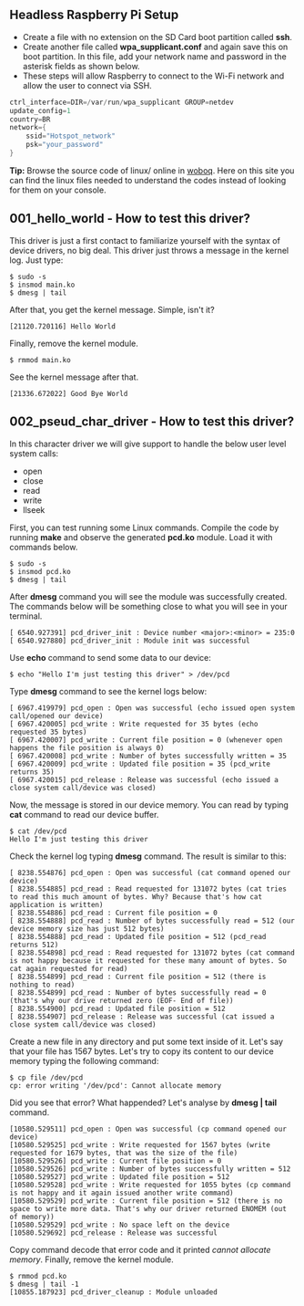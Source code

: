 ## Headless Raspberry Pi Setup

* Create a file with no extension on the SD Card boot partition called **ssh**.
* Create another file called **wpa_supplicant.conf** and again save this on boot partition. In this file, add your network name and password in the asterisk fields as shown below.
* These steps will allow Raspberry to connect to the Wi-Fi network and allow the user to connect via SSH.
```C
ctrl_interface=DIR=/var/run/wpa_supplicant GROUP=netdev
update_config=1
country=BR
network={
    ssid="Hotspot_network"
    psk="your_password"
}
```

**Tip:** Browse the source code of linux/ online in [woboq](https://code.woboq.org/linux/). Here on this site you can find the linux files needed to understand the codes instead of looking for them on your console.

## 001_hello_world - How to test this driver?

This driver is just a first contact to familiarize yourself with the syntax of device drivers, no big deal. This driver just throws a message in the kernel log. Just type:

```
$ sudo -s
$ insmod main.ko
$ dmesg | tail
```
After that, you get the kernel message. Simple, isn't it?

```
[21120.720116] Hello World
```

Finally, remove the kernel module.
```
$ rmmod main.ko
```

See the kernel message after that. 

```
[21336.672022] Good Bye World
```

## 002_pseud_char_driver - How to test this driver?

In this character driver we will give support to handle the below user level system calls:
* open
* close
* read
* write
* llseek

First, you can test running some Linux commands. Compile the code by running **make** and observe the generated **pcd.ko** module. Load it with commands below.

```
$ sudo -s
$ insmod pcd.ko
$ dmesg | tail
```

After **dmesg** command you will see the module was successfully created. The commands below will be something close to what you will see in your terminal.

```
[ 6540.927391] pcd_driver_init : Device number <major>:<minor> = 235:0
[ 6540.927880] pcd_driver_init : Module init was successful
```

Use **echo** command to send some data to our device:

```
$ echo "Hello I'm just testing this driver" > /dev/pcd
```

Type **dmesg** command to see the kernel logs below:

```
[ 6967.419979] pcd_open : Open was successful (echo issued open system call/opened our device)
[ 6967.420005] pcd_write : Write requested for 35 bytes (echo requested 35 bytes)
[ 6967.420007] pcd_write : Current file position = 0 (whenever open happens the file position is always 0)
[ 6967.420008] pcd_write : Number of bytes successfully written = 35 
[ 6967.420009] pcd_write : Updated file position = 35 (pcd_write returns 35)
[ 6967.420015] pcd_release : Release was successful (echo issued a close system call/device was closed)  
```

Now, the message is stored in our device memory. You can read by typing **cat** command to read our device buffer.

```
$ cat /dev/pcd
Hello I'm just testing this driver
```
Check the kernel log typing **dmesg** command. The result is similar to this:

```
[ 8238.554876] pcd_open : Open was successful (cat command opened our device)
[ 8238.554885] pcd_read : Read requested for 131072 bytes (cat tries to read this much amount of bytes. Why? Because that's how cat application is written)
[ 8238.554886] pcd_read : Current file position = 0 
[ 8238.554888] pcd_read : Number of bytes successfully read = 512 (our device memory size has just 512 bytes)
[ 8238.554888] pcd_read : Updated file position = 512 (pcd_read returns 512) 
[ 8238.554898] pcd_read : Read requested for 131072 bytes (cat command is not happy because it requested for these many amount of bytes. So cat again requested for read)
[ 8238.554899] pcd_read : Current file position = 512 (there is nothing to read)
[ 8238.554899] pcd_read : Number of bytes successfully read = 0 (that's why our drive returned zero (EOF- End of file))
[ 8238.554900] pcd_read : Updated file position = 512 
[ 8238.554907] pcd_release : Release was successful (cat issued a close system call/device was closed)
```
Create a new file in any directory and put some text inside of it. Let's say that your file has 1567 bytes. Let's try to copy its content to our device memory typing the following command: 

```
$ cp file /dev/pcd
cp: error writing '/dev/pcd': Cannot allocate memory
```

Did you see that error? What happended? Let's analyse by **dmesg | tail** command. 

```
[10580.529511] pcd_open : Open was successful (cp command opened our device)
[10580.529525] pcd_write : Write requested for 1567 bytes (write requested for 1679 bytes, that was the size of the file)
[10580.529526] pcd_write : Current file position = 0 
[10580.529526] pcd_write : Number of bytes successfully written = 512 
[10580.529527] pcd_write : Updated file position = 512 
[10580.529528] pcd_write : Write requested for 1055 bytes (cp command is not happy and it again issued another write command)
[10580.529529] pcd_write : Current file position = 512 (there is no space to write more data. That's why our driver returned ENOMEM (out of memory)) 
[10580.529529] pcd_write : No space left on the device 
[10580.529692] pcd_release : Release was successful
```

Copy command decode that error code and it printed *cannot allocate memory*. Finally, remove the kernel module.
```
$ rmmod pcd.ko
$ dmesg | tail -1
[10855.187923] pcd_driver_cleanup : Module unloaded
```

